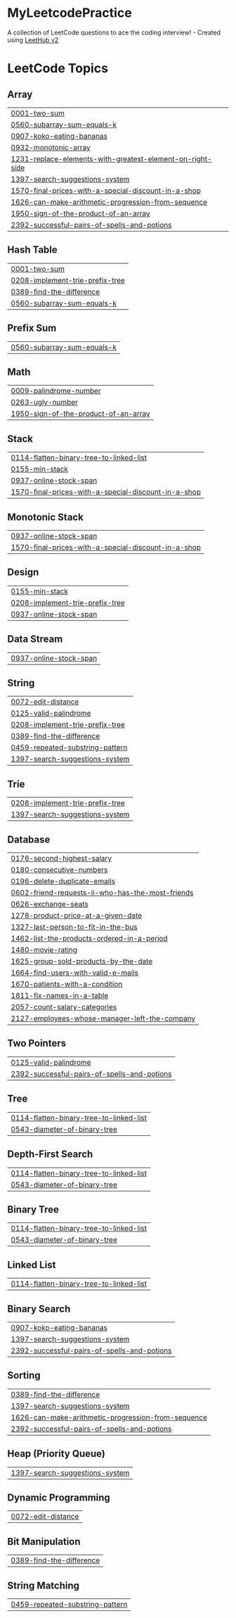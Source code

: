 # MyLeetcodePractice
A collection of LeetCode questions to ace the coding interview! - Created using [LeetHub v2](https://github.com/arunbhardwaj/LeetHub-2.0)

<!---LeetCode Topics Start-->
# LeetCode Topics
## Array
|  |
| ------- |
| [0001-two-sum](https://github.com/abhishekvarma12345/MyLeetcodePractice/tree/master/0001-two-sum) |
| [0560-subarray-sum-equals-k](https://github.com/abhishekvarma12345/MyLeetcodePractice/tree/master/0560-subarray-sum-equals-k) |
| [0907-koko-eating-bananas](https://github.com/abhishekvarma12345/MyLeetcodePractice/tree/master/0907-koko-eating-bananas) |
| [0932-monotonic-array](https://github.com/abhishekvarma12345/MyLeetcodePractice/tree/master/0932-monotonic-array) |
| [1231-replace-elements-with-greatest-element-on-right-side](https://github.com/abhishekvarma12345/MyLeetcodePractice/tree/master/1231-replace-elements-with-greatest-element-on-right-side) |
| [1397-search-suggestions-system](https://github.com/abhishekvarma12345/MyLeetcodePractice/tree/master/1397-search-suggestions-system) |
| [1570-final-prices-with-a-special-discount-in-a-shop](https://github.com/abhishekvarma12345/MyLeetcodePractice/tree/master/1570-final-prices-with-a-special-discount-in-a-shop) |
| [1626-can-make-arithmetic-progression-from-sequence](https://github.com/abhishekvarma12345/MyLeetcodePractice/tree/master/1626-can-make-arithmetic-progression-from-sequence) |
| [1950-sign-of-the-product-of-an-array](https://github.com/abhishekvarma12345/MyLeetcodePractice/tree/master/1950-sign-of-the-product-of-an-array) |
| [2392-successful-pairs-of-spells-and-potions](https://github.com/abhishekvarma12345/MyLeetcodePractice/tree/master/2392-successful-pairs-of-spells-and-potions) |
## Hash Table
|  |
| ------- |
| [0001-two-sum](https://github.com/abhishekvarma12345/MyLeetcodePractice/tree/master/0001-two-sum) |
| [0208-implement-trie-prefix-tree](https://github.com/abhishekvarma12345/MyLeetcodePractice/tree/master/0208-implement-trie-prefix-tree) |
| [0389-find-the-difference](https://github.com/abhishekvarma12345/MyLeetcodePractice/tree/master/0389-find-the-difference) |
| [0560-subarray-sum-equals-k](https://github.com/abhishekvarma12345/MyLeetcodePractice/tree/master/0560-subarray-sum-equals-k) |
## Prefix Sum
|  |
| ------- |
| [0560-subarray-sum-equals-k](https://github.com/abhishekvarma12345/MyLeetcodePractice/tree/master/0560-subarray-sum-equals-k) |
## Math
|  |
| ------- |
| [0009-palindrome-number](https://github.com/abhishekvarma12345/MyLeetcodePractice/tree/master/0009-palindrome-number) |
| [0263-ugly-number](https://github.com/abhishekvarma12345/MyLeetcodePractice/tree/master/0263-ugly-number) |
| [1950-sign-of-the-product-of-an-array](https://github.com/abhishekvarma12345/MyLeetcodePractice/tree/master/1950-sign-of-the-product-of-an-array) |
## Stack
|  |
| ------- |
| [0114-flatten-binary-tree-to-linked-list](https://github.com/abhishekvarma12345/MyLeetcodePractice/tree/master/0114-flatten-binary-tree-to-linked-list) |
| [0155-min-stack](https://github.com/abhishekvarma12345/MyLeetcodePractice/tree/master/0155-min-stack) |
| [0937-online-stock-span](https://github.com/abhishekvarma12345/MyLeetcodePractice/tree/master/0937-online-stock-span) |
| [1570-final-prices-with-a-special-discount-in-a-shop](https://github.com/abhishekvarma12345/MyLeetcodePractice/tree/master/1570-final-prices-with-a-special-discount-in-a-shop) |
## Monotonic Stack
|  |
| ------- |
| [0937-online-stock-span](https://github.com/abhishekvarma12345/MyLeetcodePractice/tree/master/0937-online-stock-span) |
| [1570-final-prices-with-a-special-discount-in-a-shop](https://github.com/abhishekvarma12345/MyLeetcodePractice/tree/master/1570-final-prices-with-a-special-discount-in-a-shop) |
## Design
|  |
| ------- |
| [0155-min-stack](https://github.com/abhishekvarma12345/MyLeetcodePractice/tree/master/0155-min-stack) |
| [0208-implement-trie-prefix-tree](https://github.com/abhishekvarma12345/MyLeetcodePractice/tree/master/0208-implement-trie-prefix-tree) |
| [0937-online-stock-span](https://github.com/abhishekvarma12345/MyLeetcodePractice/tree/master/0937-online-stock-span) |
## Data Stream
|  |
| ------- |
| [0937-online-stock-span](https://github.com/abhishekvarma12345/MyLeetcodePractice/tree/master/0937-online-stock-span) |
## String
|  |
| ------- |
| [0072-edit-distance](https://github.com/abhishekvarma12345/MyLeetcodePractice/tree/master/0072-edit-distance) |
| [0125-valid-palindrome](https://github.com/abhishekvarma12345/MyLeetcodePractice/tree/master/0125-valid-palindrome) |
| [0208-implement-trie-prefix-tree](https://github.com/abhishekvarma12345/MyLeetcodePractice/tree/master/0208-implement-trie-prefix-tree) |
| [0389-find-the-difference](https://github.com/abhishekvarma12345/MyLeetcodePractice/tree/master/0389-find-the-difference) |
| [0459-repeated-substring-pattern](https://github.com/abhishekvarma12345/MyLeetcodePractice/tree/master/0459-repeated-substring-pattern) |
| [1397-search-suggestions-system](https://github.com/abhishekvarma12345/MyLeetcodePractice/tree/master/1397-search-suggestions-system) |
## Trie
|  |
| ------- |
| [0208-implement-trie-prefix-tree](https://github.com/abhishekvarma12345/MyLeetcodePractice/tree/master/0208-implement-trie-prefix-tree) |
| [1397-search-suggestions-system](https://github.com/abhishekvarma12345/MyLeetcodePractice/tree/master/1397-search-suggestions-system) |
## Database
|  |
| ------- |
| [0176-second-highest-salary](https://github.com/abhishekvarma12345/MyLeetcodePractice/tree/master/0176-second-highest-salary) |
| [0180-consecutive-numbers](https://github.com/abhishekvarma12345/MyLeetcodePractice/tree/master/0180-consecutive-numbers) |
| [0196-delete-duplicate-emails](https://github.com/abhishekvarma12345/MyLeetcodePractice/tree/master/0196-delete-duplicate-emails) |
| [0602-friend-requests-ii-who-has-the-most-friends](https://github.com/abhishekvarma12345/MyLeetcodePractice/tree/master/0602-friend-requests-ii-who-has-the-most-friends) |
| [0626-exchange-seats](https://github.com/abhishekvarma12345/MyLeetcodePractice/tree/master/0626-exchange-seats) |
| [1278-product-price-at-a-given-date](https://github.com/abhishekvarma12345/MyLeetcodePractice/tree/master/1278-product-price-at-a-given-date) |
| [1327-last-person-to-fit-in-the-bus](https://github.com/abhishekvarma12345/MyLeetcodePractice/tree/master/1327-last-person-to-fit-in-the-bus) |
| [1462-list-the-products-ordered-in-a-period](https://github.com/abhishekvarma12345/MyLeetcodePractice/tree/master/1462-list-the-products-ordered-in-a-period) |
| [1480-movie-rating](https://github.com/abhishekvarma12345/MyLeetcodePractice/tree/master/1480-movie-rating) |
| [1625-group-sold-products-by-the-date](https://github.com/abhishekvarma12345/MyLeetcodePractice/tree/master/1625-group-sold-products-by-the-date) |
| [1664-find-users-with-valid-e-mails](https://github.com/abhishekvarma12345/MyLeetcodePractice/tree/master/1664-find-users-with-valid-e-mails) |
| [1670-patients-with-a-condition](https://github.com/abhishekvarma12345/MyLeetcodePractice/tree/master/1670-patients-with-a-condition) |
| [1811-fix-names-in-a-table](https://github.com/abhishekvarma12345/MyLeetcodePractice/tree/master/1811-fix-names-in-a-table) |
| [2057-count-salary-categories](https://github.com/abhishekvarma12345/MyLeetcodePractice/tree/master/2057-count-salary-categories) |
| [2127-employees-whose-manager-left-the-company](https://github.com/abhishekvarma12345/MyLeetcodePractice/tree/master/2127-employees-whose-manager-left-the-company) |
## Two Pointers
|  |
| ------- |
| [0125-valid-palindrome](https://github.com/abhishekvarma12345/MyLeetcodePractice/tree/master/0125-valid-palindrome) |
| [2392-successful-pairs-of-spells-and-potions](https://github.com/abhishekvarma12345/MyLeetcodePractice/tree/master/2392-successful-pairs-of-spells-and-potions) |
## Tree
|  |
| ------- |
| [0114-flatten-binary-tree-to-linked-list](https://github.com/abhishekvarma12345/MyLeetcodePractice/tree/master/0114-flatten-binary-tree-to-linked-list) |
| [0543-diameter-of-binary-tree](https://github.com/abhishekvarma12345/MyLeetcodePractice/tree/master/0543-diameter-of-binary-tree) |
## Depth-First Search
|  |
| ------- |
| [0114-flatten-binary-tree-to-linked-list](https://github.com/abhishekvarma12345/MyLeetcodePractice/tree/master/0114-flatten-binary-tree-to-linked-list) |
| [0543-diameter-of-binary-tree](https://github.com/abhishekvarma12345/MyLeetcodePractice/tree/master/0543-diameter-of-binary-tree) |
## Binary Tree
|  |
| ------- |
| [0114-flatten-binary-tree-to-linked-list](https://github.com/abhishekvarma12345/MyLeetcodePractice/tree/master/0114-flatten-binary-tree-to-linked-list) |
| [0543-diameter-of-binary-tree](https://github.com/abhishekvarma12345/MyLeetcodePractice/tree/master/0543-diameter-of-binary-tree) |
## Linked List
|  |
| ------- |
| [0114-flatten-binary-tree-to-linked-list](https://github.com/abhishekvarma12345/MyLeetcodePractice/tree/master/0114-flatten-binary-tree-to-linked-list) |
## Binary Search
|  |
| ------- |
| [0907-koko-eating-bananas](https://github.com/abhishekvarma12345/MyLeetcodePractice/tree/master/0907-koko-eating-bananas) |
| [1397-search-suggestions-system](https://github.com/abhishekvarma12345/MyLeetcodePractice/tree/master/1397-search-suggestions-system) |
| [2392-successful-pairs-of-spells-and-potions](https://github.com/abhishekvarma12345/MyLeetcodePractice/tree/master/2392-successful-pairs-of-spells-and-potions) |
## Sorting
|  |
| ------- |
| [0389-find-the-difference](https://github.com/abhishekvarma12345/MyLeetcodePractice/tree/master/0389-find-the-difference) |
| [1397-search-suggestions-system](https://github.com/abhishekvarma12345/MyLeetcodePractice/tree/master/1397-search-suggestions-system) |
| [1626-can-make-arithmetic-progression-from-sequence](https://github.com/abhishekvarma12345/MyLeetcodePractice/tree/master/1626-can-make-arithmetic-progression-from-sequence) |
| [2392-successful-pairs-of-spells-and-potions](https://github.com/abhishekvarma12345/MyLeetcodePractice/tree/master/2392-successful-pairs-of-spells-and-potions) |
## Heap (Priority Queue)
|  |
| ------- |
| [1397-search-suggestions-system](https://github.com/abhishekvarma12345/MyLeetcodePractice/tree/master/1397-search-suggestions-system) |
## Dynamic Programming
|  |
| ------- |
| [0072-edit-distance](https://github.com/abhishekvarma12345/MyLeetcodePractice/tree/master/0072-edit-distance) |
## Bit Manipulation
|  |
| ------- |
| [0389-find-the-difference](https://github.com/abhishekvarma12345/MyLeetcodePractice/tree/master/0389-find-the-difference) |
## String Matching
|  |
| ------- |
| [0459-repeated-substring-pattern](https://github.com/abhishekvarma12345/MyLeetcodePractice/tree/master/0459-repeated-substring-pattern) |
<!---LeetCode Topics End-->